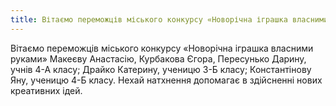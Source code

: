 ```yaml
---
title: Вітаємо переможців міського конкурсу «Новорічна іграшка власними руками»
---
```


Вітаємо переможців міського конкурсу «Новорічна іграшка власними руками» Макеєву Анастасію, Курбакова Єгора, Пересунько Дарину, учнів 4-А класу; Драйко Катерину, ученицю 3-Б класу; Константінову Яну, ученицю 4-Б класу. Нехай натхнення допомагає в здійсненні нових креативних ідей.

<slideshow />
